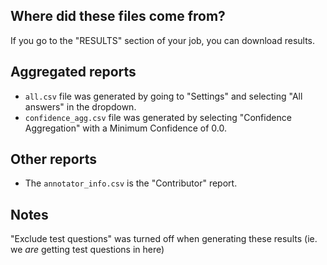 ## Where did these files come from?

If you go to the "RESULTS" section of your job, you can download results.

Aggregated reports
------------------
* `all.csv` file was generated by going to "Settings" and selecting "All answers" in the dropdown.
* `confidence_agg.csv` file was generated by selecting "Confidence Aggregation" with a Minimum Confidence of 0.0.


Other reports
-------------
* The `annotator_info.csv` is the "Contributor" report.


Notes
-----
"Exclude test questions" was turned off when generating these results (ie. we *are* getting test questions in here)

